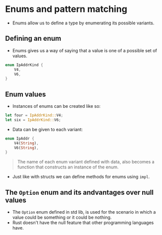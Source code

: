 # Enums and pattern matching

- Enums allow us to define a type by enumerating its possible variants.

## Defining an enum

- Enums gives us a way of saying that a value is one of a possible set of
  values.
```rust
enum IpAddrKind {
    V4,
    V6,
}
```

## Enum values

- Instances of enums can be created like so:
```rust
let four = IpAddrKind::V4;
let six = IpAddrKind::V6;
```

- Data can be given to each variant:
```rust
enum IpAddr {
    V4(String),
    V6(String),
}
```

> The name of each enum variant defined with data, also becomes a function that
  constructs an instance of the enum.

- Just like with structs we can define methods for enums using `impl`.

## The `Option` enum and its andvantages over null values

- The `Option` enum defined in std lib, is used for the scenario in which a
  value could be something or it could be nothing.
- Rust doesn't have the null feature that other programming languages have. 

